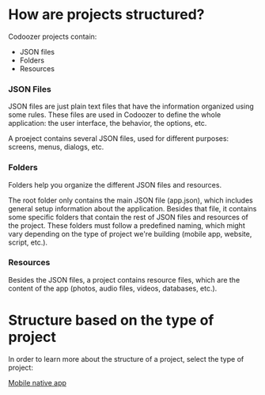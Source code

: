 # How are projects structured?

Codoozer projects contain:

- JSON files
- Folders
- Resources

### JSON Files

JSON files are just plain text files that have the information organized using some rules. These files are used in Codoozer to define the whole application: the user interface, the behavior, the options, etc.

A proeject contains several JSON files, used for different purposes: screens, menus, dialogs, etc.


### Folders

Folders help you organize the different JSON files and resources.

The root folder only contains the main JSON file (app.json), which includes general setup information about the application. Besides that file, it contains some specific folders that contain the rest of JSON files and resources of the project. These folders must follow a predefined naming, which might vary depending on the type of project we're building (mobile app, website, script, etc.).


### Resources

Besides the JSON files, a project contains resource files, which are the content of the app (photos, audio files, videos, databases, etc.).




Structure based on the type of project
=============

In order to learn more about the structure of a project, select the type of project:

[Mobile native app](https://github.com/brokolit/wisdom/tree/master/spanish/codoozer/mobile_app)
